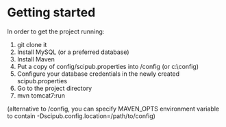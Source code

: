 # Getting started

In order to get the project running:

1. git clone it
2. Install MySQL (or a preferred database)
3. Install Maven 
4. Put a copy of config/scipub.properties into /config (or c:\config)
5. Configure your database credentials in the newly created scipub.properties 
6. Go to the project directory
7. mvn tomcat7:run

(alternative to /config, you can specify MAVEN_OPTS environment variable to contain -Dscipub.config.location=/path/to/config)
